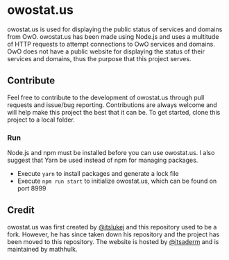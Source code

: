 # owostat.us
owostat.us is used for displaying the public status of services and domains from OwO. owostat.us has been made using Node.js and uses a multitude of HTTP requests to attempt connections to OwO services and domains. OwO does not have a public website for displaying the status of their services and domains, thus the purpose that this project serves.

## Contribute
Feel free to contribute to the development of owostat.us through pull requests and issue/bug reporting. Contributions are always welcome and will help make this project the best that it can be. To get started, clone this project to a local folder.

### Run
Node.js and npm must be installed before you can use owostat.us. I also suggest that Yarn be used instead of npm for managing packages.
* Execute `yarn` to install packages and generate a lock file
* Execute `npm run start` to initialize owostat.us, which can be found on port 8999

## Credit
owostat.us was first created by [@itslukej](https://github.com/itslukej) and this repository used to be a fork. However, he has since taken down his repository and the project has been moved to this repository. The website is hosted by [@itsaderm](https://github.com/itsaderm) and is maintained by mathhulk.
